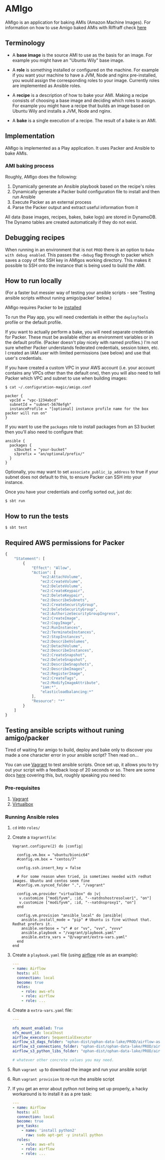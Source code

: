 # AMIgo

AMIgo is an application for baking AMIs (Amazon Machine Images).
For information on how to use Amigo baked AMIs with Riffraff check [here](./docs/riffraff-integration.md)

## Terminology

* A __base image__ is the source AMI to use as the basis for an image. For example you might have an "Ubuntu Wily" base image.

* A __role__ is something installed or configured on the machine. For example if you want your machine to have a JVM, Node and nginx pre-installed, you would assign the corresponding roles to your image. Currently roles are implemented as Ansible roles.

* A __recipe__ is a description of how to bake your AMI. Making a recipe consists of choosing a base image and deciding which roles to assign. For example you might have a recipe that builds an image based on Ubuntu Wily and installs a JVM, Node and nginx.

* A __bake__ is a single execution of a recipe. The result of a bake is an AMI.

## Implementation

AMIgo is implemented as a Play application. It uses Packer and Ansible to bake AMIs.

### AMI baking process

Roughly, AMIgo does the following:

1. Dynamically generate an Ansible playbook based on the recipe's roles
2. Dynamically generate a Packer build configuration file to install and then run Ansible
3. Execute Packer as an external process
4. Parse the Packer output and extract useful information from it

All data (base images, recipes, bakes, bake logs) are stored in DynamoDB. The Dynamo tables are created automatically if they do not exist.

## Debugging recipes

When running in an environment that is not `PROD` there is an option to `Bake with debug enabled`.
This passes the `-debug` flag through to packer which saves a copy of the SSH key in AMIgos working directory. This makes 
it possible to SSH onto the instance that is being used to build the AMI. 

## How to run locally

(For a faster but messier way of testing your ansible scripts - see 'Testing ansible scripts without runing amigo/packer' below.)

AMIgo requires Packer to be [installed](https://www.packer.io/intro/getting-started/install.html)

To run the Play app, you will need credentials in either the `deployTools` profile or the default profile.

If you want to actually perform a bake, you will need separate credentials for Packer. These must be available either as environment variables or in the default profile. (Packer doesn't play nicely with named profiles.) I'm not sure whether Packer understands federated credentials, session token, etc. I created an IAM user with limited permissions (see below) and use that user's credentials.

If you have created a custom VPC in your AWS account (i.e. your account contains any VPCs other than the default one), then you will also need to tell Packer which VPC and subnet to use when building images:

```shell
$ cat ~/.configuration-magic/amigo.conf

packer {
  vpcId = "vpc-1234abcd"
  subnetId = "subnet-5678efgh"
  instanceProfile = "[optional] instance profile name for the box packer will run on"
}
```

If you want to use the `packages` role to install packages from an S3 bucket then you'll also need to configure that:

```hocon
ansible {
  packages {
    s3bucket = "your-bucket"
    s3prefix = "an/optional/prefix/"
  }
}
```

Optionally, you may want to set `associate_public_ip_address` to true if your subnet does not default to this, to ensure Packer can SSH into your instance.

Once you have your credentials and config sorted out, just do: 

```shell
$ sbt run
```

## How to run the tests

```shell
$ sbt test
```

## Required AWS permissions for Packer

```js
{
    "Statement": [
        {
            "Effect": "Allow",
            "Action": [
                "ec2:AttachVolume",
                "ec2:CreateVolume",
                "ec2:DeleteVolume",
                "ec2:CreateKeypair",
                "ec2:DeleteKeypair",
                "ec2:DescribeSubnets",
                "ec2:CreateSecurityGroup",
                "ec2:DeleteSecurityGroup",
                "ec2:AuthorizeSecurityGroupIngress",
                "ec2:CreateImage",
                "ec2:CopyImage",
                "ec2:RunInstances",
                "ec2:TerminateInstances",
                "ec2:StopInstances",
                "ec2:DescribeVolumes",
                "ec2:DetachVolume",
                "ec2:DescribeInstances",
                "ec2:CreateSnapshot",
                "ec2:DeleteSnapshot",
                "ec2:DescribeSnapshots",
                "ec2:DescribeImages",
                "ec2:RegisterImage",
                "ec2:CreateTags",
                "ec2:ModifyImageAttribute",
                "iam:*",
                "elasticloadbalancing:*"
            ],
            "Resource": "*"
        }
    ]
}
```

## Testing ansible scripts without runing amigo/packer

Tired of waiting for amigo to build, deploy and bake only to discover you made a one character error in your ansible script?
Then read on...

You can use [Vagrant](https://www.vagrantup.com/downloads.html) to test ansible scripts. Once set up, it allows you to try out your script with a feedback loop
of 20 seconds or so. There are some docs [here](https://docs.ansible.com/ansible/2.7/scenario_guides/guide_vagrant.html) 
covering this, but, roughly speaking you need to:

### Pre-requisites

1. [Vagrant](https://www.vagrantup.com/downloads.html)
1. [Virtualbox](https://www.virtualbox.org/wiki/Downloads)

### Running Ansible roles

1. `cd` into `roles/`
1. Create a `Vagrantfile`:
 
    ```
    Vagrant.configure(2) do |config|
    
      config.vm.box = "ubuntu/bionic64"
      #config.vm.box = "centos/7"
    
      config.ssh.insert_key = false
    
      # For some reason when tried, is sometimes needed with redhat images. Ubuntu and centos seem fine 
      #config.vm.synced_folder ".", "/vagrant"
    
      config.vm.provider "virtualbox" do |v|  
       v.customize ["modifyvm", :id, "--natdnshostresolver1", "on"]
       v.customize ["modifyvm", :id, "--natdnsproxy1", "on"]
      end  
    
      config.vm.provision "ansible_local" do |ansible|
        ansible.install_mode = "pip" # Ubuntu is fine without that. Redhat prefers it.
        ansible.verbose = "v" # or "vv", "vvv", "vvvv"
        ansible.playbook = "/vagrant/playbook.yaml"
        ansible.extra_vars = "@/vagrant/extra-vars.yaml"
      end
    end
    ```
1. Create a `playbook.yaml` file (using [airflow](roles/airflow/) role as an example):
    ```yaml
    ---
    - name: Airflow
      hosts: all
      connection: local
      become: true
      roles:
        - role: aws-efs
        - role: airflow
        - role: ...
    ```
1. Create a `extra-vars.yaml` file:
    ```yaml
    ---
    
    nfs_mount_enabled: True
    nfs_mount_id: localhost
    airflow_executor: SequentialExecutor
    airflow_s3_dags_folder: "ophan-dist/ophan-data-lake/PROD/airflow-assets/dags/"
    airflow_s3_connections_folder: "ophan-dist/ophan-data-lake/PROD/airflow-assets/connections/"
    airflow_s3_python_libs_folder: "ophan-dist/ophan-data-lake/PROD/airflow-assets/python_libs/"
    
    # whatever other concrete values you may need. 
    ```
1. Run `vagrant up` to download the image and run your ansible script
1. Run `vagrant provision` to re-run the ansible script
 
1. If you get an error about python not being set up properly, a hacky workaround is to install it as a pre task:
    ```yaml
    ---
    - name: Airflow
      hosts: all
      connection: local
      become: true
      pre_tasks:
        - name: 'install python2'
          raw: sudo apt-get -y install python
      roles:
        - role: aws-efs
        - role: airflow
        - role: ...
    ```
